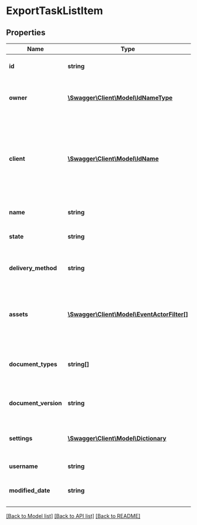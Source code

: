 # ExportTaskListItem

## Properties
Name | Type | Description | Notes
------------ | ------------- | ------------- | -------------
**id** | **string** | The unique UUID of this entity | 
**owner** | [**\Swagger\Client\Model\IdNameType**](IdNameType.md) | The company entity that owns this entity | 
**client** | [**\Swagger\Client\Model\IdName**](IdName.md) | The client to export data from. In the case of a Firehose export task, this will be the Vendor and not a client. | [optional] 
**name** | **string** | The name of the export task | [optional] 
**state** | **string** | The state of the export task | [optional] 
**delivery_method** | **string** | The delivery method of the export tasks | [optional] 
**assets** | [**\Swagger\Client\Model\EventActorFilter[]**](EventActorFilter.md) | The filters used to get the assets to be included in the export task | [optional] 
**document_types** | **string[]** | The document types to include in the export task | [optional] 
**document_version** | **string** | The document layout version | [optional] 
**settings** | [**\Swagger\Client\Model\Dictionary**](Dictionary.md) | A set of delivery method specific options | [optional] 
**username** | **string** | Export task username | [optional] 
**modified_date** | **string** | The date the entity was last modified | 

[[Back to Model list]](../README.md#documentation-for-models) [[Back to API list]](../README.md#documentation-for-api-endpoints) [[Back to README]](../README.md)


